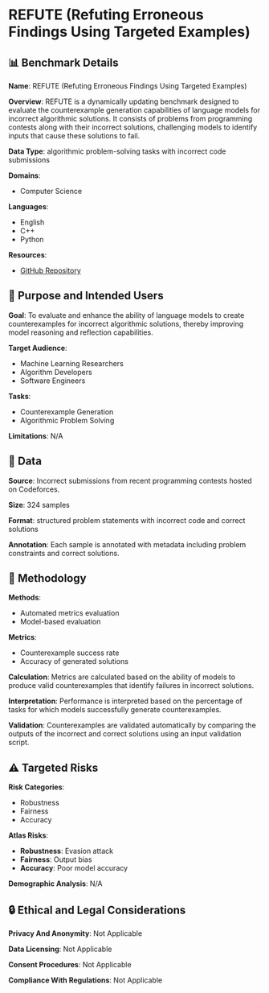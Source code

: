 # REFUTE (Refuting Erroneous Findings Using Targeted Examples)

## 📊 Benchmark Details

**Name**: REFUTE (Refuting Erroneous Findings Using Targeted Examples)

**Overview**: REFUTE is a dynamically updating benchmark designed to evaluate the counterexample generation capabilities of language models for incorrect algorithmic solutions. It consists of problems from programming contests along with their incorrect solutions, challenging models to identify inputs that cause these solutions to fail.

**Data Type**: algorithmic problem-solving tasks with incorrect code submissions

**Domains**:
- Computer Science

**Languages**:
- English
- C++
- Python

**Resources**:
- [GitHub Repository](https://github.com/falsifiers/refute-benchmark)

## 🎯 Purpose and Intended Users

**Goal**: To evaluate and enhance the ability of language models to create counterexamples for incorrect algorithmic solutions, thereby improving model reasoning and reflection capabilities.

**Target Audience**:
- Machine Learning Researchers
- Algorithm Developers
- Software Engineers

**Tasks**:
- Counterexample Generation
- Algorithmic Problem Solving

**Limitations**: N/A

## 💾 Data

**Source**: Incorrect submissions from recent programming contests hosted on Codeforces.

**Size**: 324 samples

**Format**: structured problem statements with incorrect code and correct solutions

**Annotation**: Each sample is annotated with metadata including problem constraints and correct solutions.

## 🔬 Methodology

**Methods**:
- Automated metrics evaluation
- Model-based evaluation

**Metrics**:
- Counterexample success rate
- Accuracy of generated solutions

**Calculation**: Metrics are calculated based on the ability of models to produce valid counterexamples that identify failures in incorrect solutions.

**Interpretation**: Performance is interpreted based on the percentage of tasks for which models successfully generate counterexamples.

**Validation**: Counterexamples are validated automatically by comparing the outputs of the incorrect and correct solutions using an input validation script.

## ⚠️ Targeted Risks

**Risk Categories**:
- Robustness
- Fairness
- Accuracy

**Atlas Risks**:
- **Robustness**: Evasion attack
- **Fairness**: Output bias
- **Accuracy**: Poor model accuracy

**Demographic Analysis**: N/A

## 🔒 Ethical and Legal Considerations

**Privacy And Anonymity**: Not Applicable

**Data Licensing**: Not Applicable

**Consent Procedures**: Not Applicable

**Compliance With Regulations**: Not Applicable
